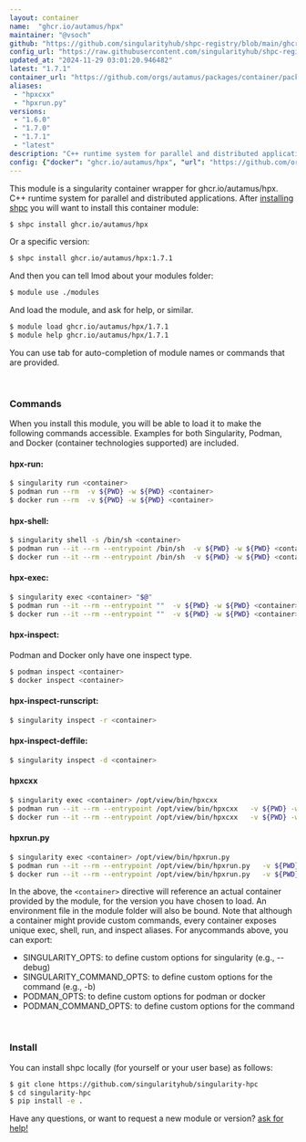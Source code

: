 ```yaml
---
layout: container
name:  "ghcr.io/autamus/hpx"
maintainer: "@vsoch"
github: "https://github.com/singularityhub/shpc-registry/blob/main/ghcr.io/autamus/hpx/container.yaml"
config_url: "https://raw.githubusercontent.com/singularityhub/shpc-registry/main/ghcr.io/autamus/hpx/container.yaml"
updated_at: "2024-11-29 03:01:20.946482"
latest: "1.7.1"
container_url: "https://github.com/orgs/autamus/packages/container/package/hpx"
aliases:
 - "hpxcxx"
 - "hpxrun.py"
versions:
 - "1.6.0"
 - "1.7.0"
 - "1.7.1"
 - "latest"
description: "C++ runtime system for parallel and distributed applications."
config: {"docker": "ghcr.io/autamus/hpx", "url": "https://github.com/orgs/autamus/packages/container/package/hpx", "maintainer": "@vsoch", "description": "C++ runtime system for parallel and distributed applications.", "latest": {"1.7.1": "sha256:2f97070b4537e8703f07113324764e3e3e862e7d40e1248e84f4cde1b57f5c4e"}, "tags": {"1.6.0": "sha256:65543ec6fb0888d03cb6bec8a7f9b81f554188998f9e6dbae4d8e06fe8e91a09", "1.7.0": "sha256:001dec2993931d90d93790b242e6babb41457afb2fe47ce38e650301b8d908f0", "1.7.1": "sha256:2f97070b4537e8703f07113324764e3e3e862e7d40e1248e84f4cde1b57f5c4e", "latest": "sha256:2f97070b4537e8703f07113324764e3e3e862e7d40e1248e84f4cde1b57f5c4e"}, "aliases": {"hpxcxx": "/opt/view/bin/hpxcxx", "hpxrun.py": "/opt/view/bin/hpxrun.py"}}
---
```


This module is a singularity container wrapper for ghcr.io/autamus/hpx.
C++ runtime system for parallel and distributed applications.
After [installing shpc](#install) you will want to install this container module:


```bash
$ shpc install ghcr.io/autamus/hpx
```

Or a specific version:

```bash
$ shpc install ghcr.io/autamus/hpx:1.7.1
```

And then you can tell lmod about your modules folder:

```bash
$ module use ./modules
```

And load the module, and ask for help, or similar.

```bash
$ module load ghcr.io/autamus/hpx/1.7.1
$ module help ghcr.io/autamus/hpx/1.7.1
```

You can use tab for auto-completion of module names or commands that are provided.

<br>

### Commands

When you install this module, you will be able to load it to make the following commands accessible.
Examples for both Singularity, Podman, and Docker (container technologies supported) are included.

#### hpx-run:

```bash
$ singularity run <container>
$ podman run --rm  -v ${PWD} -w ${PWD} <container>
$ docker run --rm  -v ${PWD} -w ${PWD} <container>
```

#### hpx-shell:

```bash
$ singularity shell -s /bin/sh <container>
$ podman run --it --rm --entrypoint /bin/sh  -v ${PWD} -w ${PWD} <container>
$ docker run --it --rm --entrypoint /bin/sh  -v ${PWD} -w ${PWD} <container>
```

#### hpx-exec:

```bash
$ singularity exec <container> "$@"
$ podman run --it --rm --entrypoint ""  -v ${PWD} -w ${PWD} <container> "$@"
$ docker run --it --rm --entrypoint ""  -v ${PWD} -w ${PWD} <container> "$@"
```

#### hpx-inspect:

Podman and Docker only have one inspect type.

```bash
$ podman inspect <container>
$ docker inspect <container>
```

#### hpx-inspect-runscript:

```bash
$ singularity inspect -r <container>
```

#### hpx-inspect-deffile:

```bash
$ singularity inspect -d <container>
```


#### hpxcxx

```bash
$ singularity exec <container> /opt/view/bin/hpxcxx
$ podman run --it --rm --entrypoint /opt/view/bin/hpxcxx   -v ${PWD} -w ${PWD} <container> -c " $@"
$ docker run --it --rm --entrypoint /opt/view/bin/hpxcxx   -v ${PWD} -w ${PWD} <container> -c " $@"
```


#### hpxrun.py

```bash
$ singularity exec <container> /opt/view/bin/hpxrun.py
$ podman run --it --rm --entrypoint /opt/view/bin/hpxrun.py   -v ${PWD} -w ${PWD} <container> -c " $@"
$ docker run --it --rm --entrypoint /opt/view/bin/hpxrun.py   -v ${PWD} -w ${PWD} <container> -c " $@"
```



In the above, the `<container>` directive will reference an actual container provided
by the module, for the version you have chosen to load. An environment file in the
module folder will also be bound. Note that although a container
might provide custom commands, every container exposes unique exec, shell, run, and
inspect aliases. For anycommands above, you can export:

 - SINGULARITY_OPTS: to define custom options for singularity (e.g., --debug)
 - SINGULARITY_COMMAND_OPTS: to define custom options for the command (e.g., -b)
 - PODMAN_OPTS: to define custom options for podman or docker
 - PODMAN_COMMAND_OPTS: to define custom options for the command

<br>

### Install

You can install shpc locally (for yourself or your user base) as follows:

```bash
$ git clone https://github.com/singularityhub/singularity-hpc
$ cd singularity-hpc
$ pip install -e .
```

Have any questions, or want to request a new module or version? [ask for help!](https://github.com/singularityhub/singularity-hpc/issues)